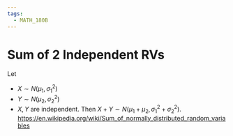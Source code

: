 ```yaml
---
tags:
  - MATH_180B
---
```



# Sum of 2 Independent RVs
Let 
- $X \sim N(\mu_{1},\sigma_{1}^{2})$
- $Y \sim N(\mu_{2},\sigma_{2}^{2})$
- $X,Y$ are independent.
Then $X + Y \sim N(\mu_{1}+ \mu_{2}, \sigma_{1}^{2}+ \sigma_{2}^{2})$.
https://en.wikipedia.org/wiki/Sum_of_normally_distributed_random_variables 